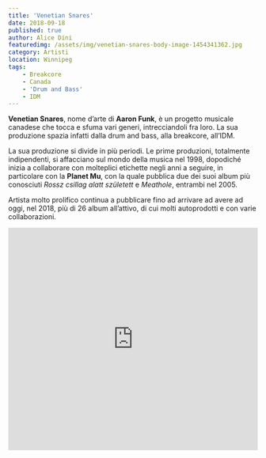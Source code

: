 ```yaml
---
title: 'Venetian Snares'
date: 2018-09-18
published: true
author: Alice Dini
featuredimg: /assets/img/venetian-snares-body-image-1454341362.jpg
category: Artisti
location: Winnipeg
tags:
    - Breakcore
    - Canada
    - 'Drum and Bass'
    - IDM
---
```

**Venetian Snares**, nome d’arte di **Aaron Funk**, è un progetto musicale canadese che tocca e sfuma vari generi, intrecciandoli fra loro. La sua produzione spazia infatti dalla drum and bass, alla breakcore, all’IDM.

La sua produzione si divide in più periodi. Le prime produzioni, totalmente indipendenti, si affacciano sul mondo della musica nel 1998, dopodiché inizia a collaborare con molteplici etichette negli anni a seguire, in particolare con la **Planet Mu**, con la quale pubblica due dei suoi album più conosciuti *Rossz csillag alatt született* e *Meathole*, entrambi nel 2005.

Artista molto prolifico continua a pubblicare fino ad arrivare ad avere ad oggi, nel 2018, più di 26 album all’attivo, di cui molti autoprodotti e con varie collaborazioni.

<iframe frameborder="no" height="450" scrolling="no" src="http://w.soundcloud.com/player/?url=http%3A//api.soundcloud.com/playlists/638707539&color=%23ff5500&auto_play=false&hide_related=false&show_comments=true&show_user=true&show_reposts=false&show_teaser=true&visual=true" width="100%"><span class="mce_SELRES_start" data-mce-type="bookmark" style="display: inline-block; width: 0px; overflow: hidden; line-height: 0;">﻿</span></iframe>

